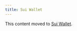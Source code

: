 ```yaml
---
title: Sui Wallet
---
```


This content moved to [Sui Wallet](https://github.com/MystenLabs/mysten-app-docs/blob/main/mysten-sui-wallet.md).